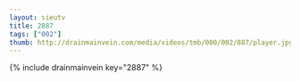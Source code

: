 ```yaml
--- 
layout: sieutv
title: 2887
tags: ["002"]
thumb: http://drainmainvein.com/media/videos/tmb/000/002/887/player.jpg
---
```

{% include drainmainvein key="2887" %} 
